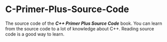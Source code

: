 # C-Primer-Plus-Source-Code

The source code of the **_C++ Primer Plus Source Code_** book.
You can learn from the source code to a lot of knowledge about C++.
Reading source code is a good way to learn.
